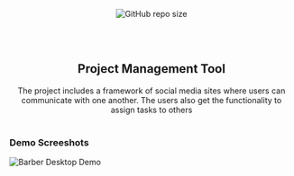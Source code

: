 <div align="center">
  
  ![GitHub repo size](https://img.shields.io/github/repo-size/codewithsadee/barber)
 
  <br />
  <br />

  <h2 align="center">Project Management Tool </h2>
The project includes a framework of social
media sites where users can communicate
with one another. The users also get the
functionality to assign tasks to others
  

</div>

<br />

### Demo Screeshots

![Barber Desktop Demo]((https://github.com/MohitPandey0/Project-Management-Tool/blob/main/WhatsApp%20Image%202023-06-24%20at%2008.45.11.jpg?raw=true)https://github.com/MohitPandey0/Project-Management-Tool/blob/main/WhatsApp%20Image%202023-06-24%20at%2008.45.11.jpg?raw=true "Desktop Demo")
